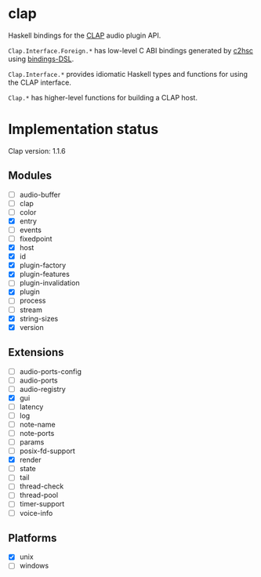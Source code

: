 # clap

Haskell bindings for the [CLAP](https://cleveraudio.org/) audio plugin API.

`Clap.Interface.Foreign.*` has low-level C ABI bindings generated by [c2hsc](https://hackage.haskell.org/package/c2hsc) using [bindings-DSL](https://hackage.haskell.org/package/bindings-DSL).

`Clap.Interface.*` provides idiomatic Haskell types and functions for using the CLAP interface.

`Clap.*` has higher-level functions for building a CLAP host.

# Implementation status

Clap version: 1.1.6

## Modules

- [ ] audio-buffer
- [ ] clap
- [ ] color
- [x] entry
- [ ] events
- [ ] fixedpoint
- [x] host
- [x] id
- [x] plugin-factory
- [x] plugin-features
- [ ] plugin-invalidation
- [x] plugin
- [ ] process
- [ ] stream
- [x] string-sizes
- [x] version

## Extensions

- [ ] audio-ports-config
- [ ] audio-ports
- [ ] audio-registry
- [x] gui
- [ ] latency
- [ ] log
- [ ] note-name
- [ ] note-ports
- [ ] params
- [ ] posix-fd-support
- [x] render
- [ ] state
- [ ] tail
- [ ] thread-check
- [ ] thread-pool
- [ ] timer-support
- [ ] voice-info

## Platforms

- [x] unix
- [ ] windows